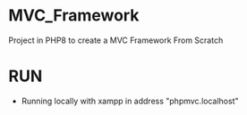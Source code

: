 # MVC_Framework

Project in PHP8 to create a MVC Framework From Scratch

# RUN

- Running locally with xampp in address "phpmvc.localhost"
